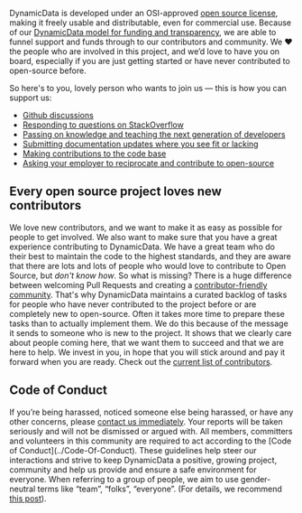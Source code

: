 <p>
DynamicData is developed under an OSI-approved <a href="https://github.com/reactivemarbles/DynamicData/blob/main/LICENSE">open source license</a>, making it freely usable and distributable, even for commercial use. Because of our <a href="https://github.com/sponsors/reactivemarbles">DynamicData model for funding and transparency</a>, we are able to funnel support and funds through to our contributors and community. We ❤ the people who are involved in this project, and we’d love to have you on board, especially if you are just getting started or have never contributed to open-source before.
</p>

<p>
So here's to you, lovely person who wants to join us — this is how you can support us:
</p>

<ul>
    <li>
        <a href="https://github.com/reactivemarbles/DynamicData/discussions" target="_blank">Github discussions</a>
    </li>
    <li>
        <a href="https://stackoverflow.com/questions/tagged/reactivemarbles" target="_blank">Responding to questions on StackOverflow</a>
    </li>
    <li>
        <a href="https://ericsink.com/entries/dont_use_rxui.html" target="_blank">Passing on knowledge and teaching the next generation of developers</a>
    </li>
    <li>
        <a href="~/docs/index.md" target="_blank">Submitting documentation updates where you see fit or lacking</a>
    </li>
    <li>
        <a href="https://github.com/reactivemarbles/DynamicData">Making contributions to the code base</a>
    </li>
    <li>
        <a href="https://github.com/github/balanced-employee-ip-agreement" target="_blank">Asking your employer to reciprocate and contribute to open-source</a>
    </li>
</ul>

<h2> Every open source project loves new contributors </h2>
<p>
    We love new contributors, and we want to make it as easy as possible for people to get involved.
    We also want to make sure that you have a great experience contributing to DynamicData.
    We have a great team who do their best to maintain the code to the highest standards, and they are aware that there are lots and lots of people who would love to contribute to Open Source, but <i>don't know how</i>.
    So what is missing?
    There is a huge difference between welcoming Pull Requests and creating a <a href="https://lwn.net/Articles/688542/" target="_blank">contributor-friendly community</a>.
    That's why DynamicData maintains a curated backlog of tasks for people who have never contributed to the project before or are completely new to open-source</a>.
    Often it takes more time to prepare these tasks than to actually implement them.
    We do this because of the message it sends to someone who is new to the project.
    It shows that we clearly care about people coming here, that we want them to succeed and that we are here to help.
    We invest in you, in hope that you will stick around and pay it forward when you are ready.
    Check out the <a href="https://github.com/reactivemarbles/DynamicData/graphs/contributors">current list of contributors</a>.
</p>

<h2>Code of Conduct</h2>
<p>
    If you’re being harassed, noticed someone else being harassed, or have any other concerns, please <a href="mailto:hello@reactiveui.net">contact us immediately</a>. Your reports will be taken seriously and will not be dismissed or argued with. All members, committers and volunteers in this community are required to act according to the [Code of Conduct](../Code-Of-Conduct). These guidelines help steer our interactions and strive to keep DynamicData a positive, growing project, community and help us provide and ensure a safe environment for everyone. When referring to a group of people, we aim to use gender-neutral terms like “team”, “folks”, “everyone”. (For details, we recommend <a href="https://modelviewculture.com/pieces/gendered-language-feature-or-bug-in-software-documentation" target="_blank">this post</a>).
</p>
